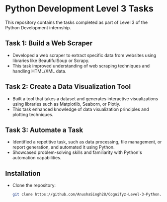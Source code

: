 # Python Development Level 3 Tasks

This repository contains the tasks completed as part of Level 3 of the Python Development internship.

## Task 1: Build a Web Scraper
- Developed a web scraper to extract specific data from websites using libraries like BeautifulSoup or Scrapy.
- This task improved understanding of web scraping techniques and handling HTML/XML data.

## Task 2: Create a Data Visualization Tool
- Built a tool that takes a dataset and generates interactive visualizations using libraries such as Matplotlib, Seaborn, or Plotly.
- This task enhanced knowledge of data visualization principles and plotting techniques.

## Task 3: Automate a Task
- Identified a repetitive task, such as data processing, file management, or report generation, and automated it using Python.
- Showcased problem-solving skills and familiarity with Python's automation capabilities.

## Installation
- Clone the repository:
  ```bash
  git clone https://github.com/AnushaSingh28/Cognifyz-Level-3-Python.git
